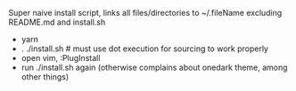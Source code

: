 Super naive install script, links all files/directories to ~/.fileName
excluding README.md and install.sh

* yarn
* . ./install.sh # must use dot execution for sourcing to work properly
* open vim, :PlugInstall
* run ./install.sh again (otherwise complains about onedark theme, among other things)
